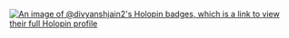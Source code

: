 [![An image of @divyanshjain2's Holopin badges, which is a link to view their full Holopin profile](https://holopin.me/divyanshjain2)](https://holopin.io/@divyanshjain2)
